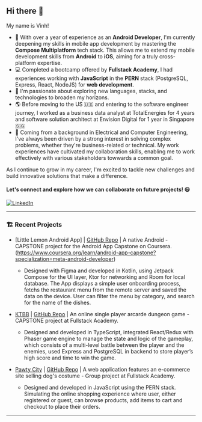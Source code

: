 ## Hi there 👋

My name is Vinh!
- 📱 With over a year of experience as an **Android Developer**, I'm currently deepening my skills in mobile app development by mastering the **Compose Multiplatform** tech stack. This allows me to extend my mobile development skills from **Android** to **iOS**, aiming for a truly cross-platform expertise.
- :computer: Completed a bootcamp offered by **Fullstack Academy**, I had experiences working with **JavaScript** in the **PERN** stack (PostgreSQL, Express, React, NodeJS) for **web development**.
- :rocket: I'm passionate about exploring new languages, stacks, and technologies to broaden my horizons.
- :earth_americas: Before moving to the US :us: and entering to the software engineer journey, I worked as a business data analyst at TotalEnergies for 4 years and software solution architect at Envision Digital for 1 year in Singapore :singapore:
- :rainbow: Coming from a background in Electrical and Computer Engineering, I've always been driven by a strong interest in solving complex problems, whether they're business-related or technical. My work experiences have cultivated my collaboration skills, enabling me to work effectively with various stakeholders towwards a common goal.

As I continue to grow in my career, I'm excited to tackle new challenges and build innovative solutions that make a difference.

#### Let's connect and explore how we can collaborate on future projects! :smiley:

[![LinkedIn](https://user-images.githubusercontent.com/7027300/164305134-9c3018ac-b6ea-47fd-a4af-d93f8c90c0d9.png)](https://www.linkedin.com/in/buuvinhpro/)

---

### 🏗️ Recent Projects
- [Little Lemon Android App] | [GitHub Repo](https://github.com/vinhbuutang/LittleLemon) | A native Android - CAPSTONE project for the Android App Capstone on Coursera. (https://www.coursera.org/learn/android-app-capstone?specialization=meta-android-developer)
  - Designed with Figma and developed in Kotlin, using Jetpack Compose for the UI layer, Ktor for networking and Room for local database. The App displays a simple user onboarding process, fetchs the restaurant menu from the remote server and saved the data on the device. User can filter the menu by category, and search for the name of the dishes.

- [KTBB](https://killthebigbad.herokuapp.com/) | [GitHub Repo](https://github.com/CapstoneTeamXI/KTBB) | An online single player arcarde dungeon game - CAPSTONE project at Fullstack Academy.
  - Designed and developed in TypeScript, integrated React/Redux with Phaser game engine to manage the state and logic of the gameplay, which consists of a multi-level battle between the player and the enemies, used Express and PostgreSQL in backend to store player’s high score and time to win the game.

- [Pawty City](https://pawty-city.herokuapp.com/) | [GitHub Repo](https://github.com/Oshawott-Action-Team/Grace-Shopper) | A web application features an e-commerce site selling dog's costume - Group project at Fullstack Academy.
  - Designed and developed in JavaScript using the PERN stack. Simulating the online shopping experience where user, either registered or guest, can browse products, add items to cart and checkout to place their orders.

---
